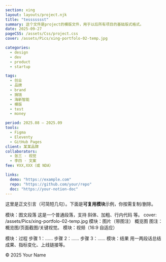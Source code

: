```yaml
---
section: xing
layout: layouts/project.njk
title: "tessssssst"
summary: 这个文件是project的模版文件，用于以后所有项目的基础版式格式。
date: 2025-09-27
pageCSS: /assets/Css/project.css
cover: /assets/Pics/xing-portfolo-02-temp.jpg

categories:
  - design
  - dev
  - product
  - startup

tags:
  - 创业
  - 品牌
  - brand
  - 搞钱
  - 海新智能
  - 模版
  - test
  - money

period: 2025.08 – 2025.09
tools:
  - Figma
  - Eleventy
  - GitHub Pages
client: 某某品牌
collaborators:
  - 张三 · 视觉
  - 李四 · 文案
fee: ¥XX,XXX（或 NDA）

links:
  demo: "https://example.com"
  repo: "https://github.com/your/repo"
  doc: "https://your-notion-doc"
---
```


这里是正文引言（可简短几句）。下面是**可复用模块**示例，你按需复制/删除。

模块：图文段落
这是一个普通段落，支持 斜体、加粗、行内代码 等。
cover: /assets/Pics/xing-portfolo-02-temp.jpg
模块：图片（带图注）
概览图
图注：概览图/页面截图/关键视觉。
模块：视频（16:9 自适应）

模块：过程
步骤 1：……
步骤 2：……
步骤 3：……
模块：结果
用一两段话总结成果、指标变化、上线链接等。

© 2025 Your Name
